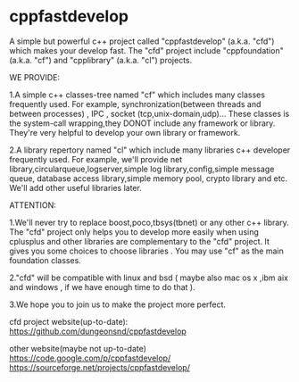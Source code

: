 cppfastdevelop
==============

A simple but powerful c++ project called "cppfastdevelop" (a.k.a. "cfd") which makes your develop fast. The "cfd" project include "cppfoundation" (a.k.a. "cf") and "cpplibrary" (a.k.a. "cl") projects.

WE PROVIDE:

1.A simple c++ classes-tree named "cf" which includes many classes frequently used.
  For example, synchronization(between threads and between processes) , IPC , socket (tcp,unix-domain,udp)... These classes is the system-call wrapping,they DONOT include any framework or library. They're very helpful to  develop your own library or framework.

2.A library repertory named "cl" which include many libraries c++ developer frequently used.
  For example, we'll provide net library,circularqueue,logserver,simple log library,config,simple message queue, database access library,simple memory pool, crypto library and etc. We'll add other useful libraries later.


ATTENTION:

1.We'll never try to replace boost,poco,tbsys(tbnet) or any other c++ library.
  The "cfd" project only helps you to develop more easily when using cplusplus and other libraries are complementary to the "cfd" project. It gives you some choices to choose libraries . You may use "cf" as the main foundation classes.
  
2."cfd" will be compatible with linux and bsd ( maybe also mac os x ,ibm aix and windows , if we have enough time to do that ).

3.We hope you to join us to make the project more perfect.


cfd project website(up-to-date):
https://github.com/dungeonsnd/cppfastdevelop

other website(maybe not up-to-date)
https://code.google.com/p/cppfastdevelop/
https://sourceforge.net/projects/cppfastdevelop/

